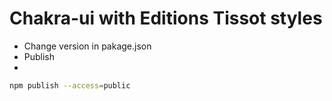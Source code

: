 # Chakra-ui with Editions Tissot styles

- Change version in pakage.json
- Publish
- 
```bash  
npm publish --access=public
```  